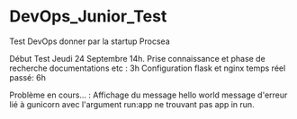 # DevOps_Junior_Test
Test DevOps donner par la startup Procsea

Début Test Jeudi 24 Septembre 14h.
Prise connaissance et phase de recherche documentations etc : 3h
Configuration flask et nginx temps réel passé: 6h

Problème en cours... :
Affichage du message hello world message d'erreur lié à gunicorn avec l'argument run:app ne trouvant pas app in run.
